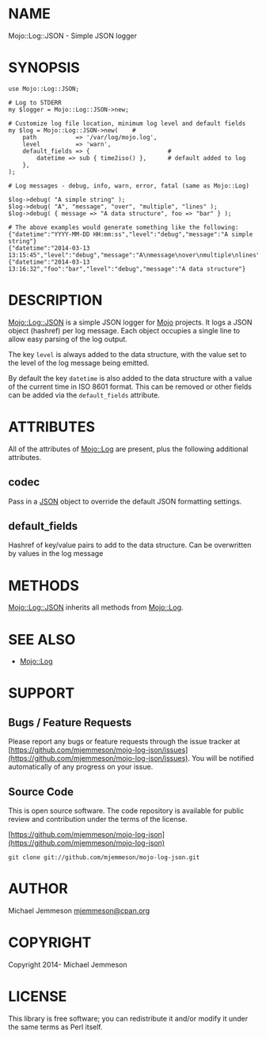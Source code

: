 # NAME

Mojo::Log::JSON - Simple JSON logger

# SYNOPSIS

    use Mojo::Log::JSON;

    # Log to STDERR
    my $logger = Mojo::Log::JSON->new;

    # Customize log file location, minimum log level and default fields
    my $log = Mojo::Log::JSON->new(    #
        path           => '/var/log/mojo.log',
        level          => 'warn',
        default_fields => {                      #
            datetime => sub { time2iso() },      # default added to log
        },
    );

    # Log messages - debug, info, warn, error, fatal (same as Mojo::Log)

    $log->debug( "A simple string" );
    $log->debug( "A", "message", "over", "multiple", "lines" );
    $log->debug( { message => "A data structure", foo => "bar" } );

    # The above examples would generate something like the following:
    {"datetime":"YYYY-MM-DD HH:mm:ss","level":"debug","message":"A simple string"}
    {"datetime":"2014-03-13 13:15:45","level":"debug","message":"A\nmessage\nover\nmultiple\nlines"}
    {"datetime":"2014-03-13 13:16:32","foo":"bar","level":"debug","message":"A data structure"}

# DESCRIPTION

[Mojo::Log::JSON](https://metacpan.org/pod/Mojo::Log::JSON) is a simple JSON logger for [Mojo](https://metacpan.org/pod/Mojo) projects. It logs a
JSON object (hashref) per log message. Each object occupies a single line to
allow easy parsing of the log output.

The key `level` is always added to the data structure, with the value set to
the level of the log message being emitted.

By default the key `datetime` is also added to the data structure with a value
of the current time in ISO 8601 format. This can be removed or other fields can
be added via the `default_fields` attribute.

# ATTRIBUTES

All of the attributes of [Mojo::Log](https://metacpan.org/pod/Mojo::Log) are present, plus the following additional
attributes.

## codec

Pass in a [JSON](https://metacpan.org/pod/JSON) object to override the default JSON formatting settings.

## default\_fields

Hashref of key/value pairs to add to the data structure. Can be overwritten by
values in the log message

# METHODS

[Mojo::Log::JSON](https://metacpan.org/pod/Mojo::Log::JSON) inherits all methods from [Mojo::Log](https://metacpan.org/pod/Mojo::Log).

# SEE ALSO

- [Mojo::Log](https://metacpan.org/pod/Mojo::Log)

# SUPPORT

## Bugs / Feature Requests

Please report any bugs or feature requests through the issue tracker
at [https://github.com/mjemmeson/mojo-log-json/issues](https://github.com/mjemmeson/mojo-log-json/issues).
You will be notified automatically of any progress on your issue.

## Source Code

This is open source software.  The code repository is available for
public review and contribution under the terms of the license.

[https://github.com/mjemmeson/mojo-log-json](https://github.com/mjemmeson/mojo-log-json)

    git clone git://github.com/mjemmeson/mojo-log-json.git

# AUTHOR

Michael Jemmeson <mjemmeson@cpan.org>

# COPYRIGHT

Copyright 2014- Michael Jemmeson

# LICENSE

This library is free software; you can redistribute it and/or modify
it under the same terms as Perl itself.
